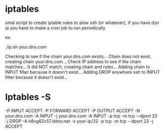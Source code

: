# iptables

smal script to create iptable rules to alow ssh (or whatever), if you have dyn ip you have to make a cron job tu run periodically

ex:

./ip.sh your.dns.com

Checking to see if the chain your.dns.com exists…
 Chain does not exist, creating chain your.dns.com…
 Check IP address to see if the chain matches…
 It did NOT match, creating chain and rules…
 Adding chain to INPUT filter because it doesn't exist…
 Adding DROP anywhere ssh to INPUT filter because it doesn't exist…

# Iptables -S
-P INPUT ACCEPT
-P FORWARD ACCEPT
-P OUTPUT ACCEPT
-N your.dns.com
-A INPUT -j your.dns.com
-A INPUT -p tcp -m tcp --dport 22 -j DROP
-A h8vg62v57.ddns.net -s your-ip/32 -p tcp -m tcp --dport 22 -j ACCEPT

